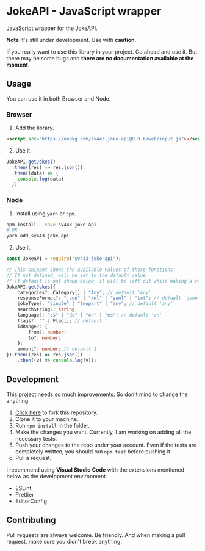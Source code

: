 # JokeAPI - JavaScript wrapper

JavaScript wrapper for the [JokeAPI](https://sv443.net/jokeapi/v2/).

**Note** It's still under development. Use with **caution**.

If you really want to use this library in your project. Go ahead and use it. But there may be some bugs and **there are no documentation available at the moment**.

## Usage

You can use it in both Browser and Node.

### Browser

1. Add the library.

```html
<script src="https://unpkg.com/sv443-joke-api@0.0.6/web/input.js"></script>
```

2. Use it.

```javascript
JokeAPI.getJokes()
  .then((res) => res.json())
  .then((data) => {
    console.log(data)
  })
```

### Node

1. Install using `yarn` or `npm`.

```bash
npm install --save sv443-joke-api
# OR
yarn add sv443-joke-api
```

2. Use it.

```typescript
const JokeAPI = require("sv443-joke-api");

// This snippet shows the available values of those functions
// If not defined, will be set to the default value
// if default is not shown below, it will be left out while making a request
JokeAPI.getJokes({
    categories?: Category[] | "Any"; // default 'Any'
    responseFormat?: "json" | "xml" | "yaml" | "txt"; // default 'json'
    jokeType?: "single" | "twopart" | "any"; // default 'any'
    searchString?: string;
    language?: "cs" | "de" | "en" | "es"; // default 'en'
    flags?: "" | Flag[]; // default ''
    idRange?: {
        from?: number;
        to?: number;
    };
    amount?: number; // default 1
}).then((res) => res.json())
    .then((v) => console.log(v));
```

## Development

This project needs so much improvements. So don't mind to change the anything.

1. [Click here](https://github.com/sahithyandev/sv433-joke-api-js-wrapper/fork) to fork this repository.
2. Clone it to your machine.
3. Run `npm install` in the folder.
4. Make the changes you want.
   Currently, I am working on adding all the necessary tests.
5. Push your changes to the repo under your account.
   Even if the tests are completely written, you should run `npm test` before pushing it.
6. Pull a request.

I recommend using **Visual Studio Code** with the extensions mentioned below as the development environment.

- ESLint
- Prettier
- EditorConfig

## Contributing

Pull requests are always welcome.
Be friendly.
And when making a pull request, make sure you didn't break anything.

